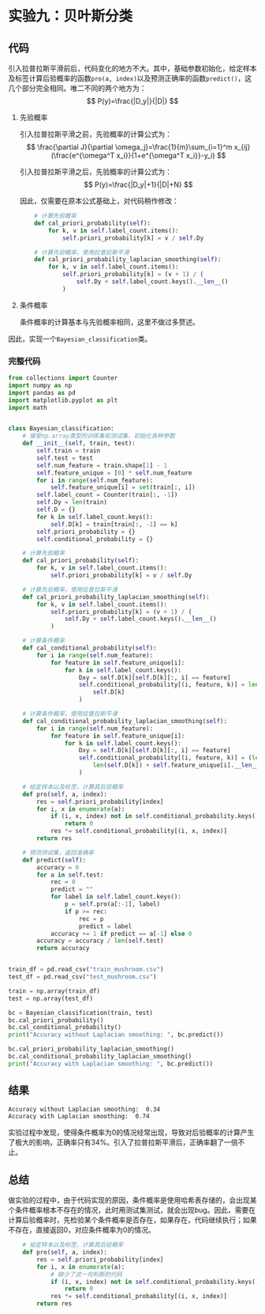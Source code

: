 # 实验九：贝叶斯分类

## 代码

引入拉普拉斯平滑前后，代码变化的地方不大。其中，基础参数初始化，给定样本及标签计算后验概率的函数`pro(a, index)`以及预测正确率的函数`predict()`，这几个部分完全相同。唯二不同的两个地方为：
$$
P(y)=\frac{|D_y|}{|D|}
$$

1. 先验概率

   引入拉普拉斯平滑之前，先验概率的计算公式为：
   $$
   \frac{\partial J}{\partial \omega_j}=\frac{1}{m}\sum_{i=1}^m x_{ij}(\frac{e^{\omega^T x_i}}{1+e^{\omega^T x_i}}-y_i)
   $$
   

   引入拉普拉斯平滑之后，先验概率的计算公式为：
   $$
   P(y)=\frac{|D_y|+1}{|D|+N}
   $$
   

   因此，仅需要在原本公式基础上，对代码稍作修改：

   ```python
       # 计算先验概率
       def cal_priori_probability(self):
           for k, v in self.label_count.items():
               self.priori_probability[k] = v / self.Dy
   
       # 计算先验概率，使用拉普拉斯平滑
       def cal_priori_probability_laplacian_smoothing(self):
           for k, v in self.label_count.items():
               self.priori_probability[k] = (v + 1) / (
                   self.Dy + self.label_count.keys().__len__()
               )
   ```

2. 条件概率

   条件概率的计算基本与先验概率相同，这里不做过多赘述。

因此，实现一个`Bayesian_classification`类。

### 完整代码

```python
from collections import Counter
import numpy as np
import pandas as pd
import matplotlib.pyplot as plt
import math


class Bayesian_classification:
    # 接受np.array类型的训练集和测试集，初始化各种参数
    def __init__(self, train, test):
        self.train = train
        self.test = test
        self.num_feature = train.shape[1] - 1
        self.feature_unique = [0] * self.num_feature
        for i in range(self.num_feature):
            self.feature_unique[i] = set(train[:, i])
        self.label_count = Counter(train[:, -1])
        self.Dy = len(train)
        self.D = {}
        for k in self.label_count.keys():
            self.D[k] = train[train[:, -1] == k]
        self.priori_probability = {}
        self.conditional_probability = {}

    # 计算先验概率
    def cal_priori_probability(self):
        for k, v in self.label_count.items():
            self.priori_probability[k] = v / self.Dy

    # 计算先验概率，使用拉普拉斯平滑
    def cal_priori_probability_laplacian_smoothing(self):
        for k, v in self.label_count.items():
            self.priori_probability[k] = (v + 1) / (
                self.Dy + self.label_count.keys().__len__()
            )

    # 计算条件概率
    def cal_conditional_probability(self):
        for i in range(self.num_feature):
            for feature in self.feature_unique[i]:
                for k in self.label_count.keys():
                    Dxy = self.D[k][self.D[k][:, i] == feature]
                    self.conditional_probability[(i, feature, k)] = len(Dxy) / len(
                        self.D[k]
                    )

    # 计算条件概率，使用拉普拉斯平滑
    def cal_conditional_probability_laplacian_smoothing(self):
        for i in range(self.num_feature):
            for feature in self.feature_unique[i]:
                for k in self.label_count.keys():
                    Dxy = self.D[k][self.D[k][:, i] == feature]
                    self.conditional_probability[(i, feature, k)] = (len(Dxy) + 1) / (
                        len(self.D[k]) + self.feature_unique[i].__len__()
                    )

    # 给定样本以及标签，计算其后验概率
    def pro(self, a, index):
        res = self.priori_probability[index]
        for i, x in enumerate(a):
            if (i, x, index) not in self.conditional_probability.keys():
                return 0
            res *= self.conditional_probability[(i, x, index)]
        return res

    # 预测测试集，返回准确率
    def predict(self):
        accuracy = 0
        for a in self.test:
            rec = 0
            predict = ""
            for label in self.label_count.keys():
                p = self.pro(a[:-1], label)
                if p >= rec:
                    rec = p
                    predict = label
            accuracy += 1 if predict == a[-1] else 0
        accuracy = accuracy / len(self.test)
        return accuracy


train_df = pd.read_csv("train_mushroom.csv")
test_df = pd.read_csv("test_mushroom.csv")

train = np.array(train_df)
test = np.array(test_df)

bc = Bayesian_classification(train, test)
bc.cal_priori_probability()
bc.cal_conditional_probability()
print("Accuracy without Laplacian smoothing: ", bc.predict())

bc.cal_priori_probability_laplacian_smoothing()
bc.cal_conditional_probability_laplacian_smoothing()
print("Accuracy with Laplacian smoothing: ", bc.predict())

```

## 结果

```bash
Accuracy without Laplacian smoothing:  0.34
Accuracy with Laplacian smoothing:  0.74
```

实验过程中发现，使得条件概率为0的情况经常出现，导致对后验概率的计算产生了极大的影响，正确率只有34%。引入了拉普拉斯平滑后，正确率翻了一倍不止。

## 总结

做实验的过程中，由于代码实现的原因，条件概率是使用哈希表存储的，会出现某个条件概率根本不存在的情况，此时用测试集测试，就会出现bug。因此，需要在计算后验概率时，先检验某个条件概率是否存在，如果存在，代码继续执行；如果不存在，直接返回0，对应条件概率为0的情况。

```python
    # 给定样本以及标签，计算其后验概率
    def pro(self, a, index):
        res = self.priori_probability[index]
        for i, x in enumerate(a):
            # 缺少了这一句判断的代码
            if (i, x, index) not in self.conditional_probability.keys():
                return 0
            res *= self.conditional_probability[(i, x, index)]
        return res
```

